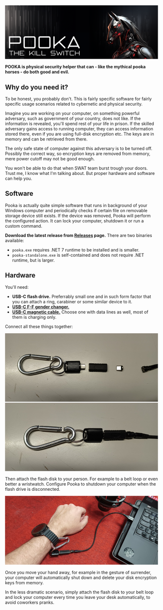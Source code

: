 ![](Assets/pooka-banner.png)

**POOKA is physical security helper that can - like the mythical pooka horses - do both good and evil.**

## Why do you need it?

To be honest, you probably don't. This is fairly specific software for fairly specific usage scenarios related to cybernetic and physical security.

Imagine you are working on your computer, on something powerful adversary, such as government of your country, does not like. If the information is revealed, you'll spend rest of your life in prison. If the skilled adversary gains access to running computer, they can access information stored there, even if you are using full-disk encryption etc. The keys are in memory and can be retrieved from there. 

The only safe state of computer against this adversary is to be turned off. Possibly the correct way, so encryption keys are removed from memory, mere power cutoff may not be good enough.

You won't be able to do that when SWAT team burst trough your doors. Trust me, I know what I'm talking about. But proper hardware and software can help you.

## Software

Pooka is actually quite simple software that runs in background of your Windows computer and periodically checks if certain file on removable storage device still exists. If the device was removed, Pooka will perform the configured action. It can lock your computer, shutdown it or run a custom command.

**Download the latest release from [Releases](https://github.com/ridercz/Pooka/releases/latest) page.** There are two binaries available:

* `pooka.exe` requires .NET 7 runtime to be installed and is smaller.
* `pooka-standalone.exe` is self-contained and does not require .NET runtime, but is larger.

## Hardware

You'll need:

* **USB-C flash drive.** Preferrably small one and in such form factor that you can attach a ring, carabiner or some similar device to it.
* **[USB-C F-F gender changer.](https://s.click.aliexpress.com/e/_DFB4JP1)**
* **[USB-C magnetic cable.](https://s.click.aliexpress.com/e/_DchKLH9)** Choose one with data lines as well, most of them is charging only.

Connect all these things together:

![](Assets/hw-1.jpg)
![](Assets/hw-2.jpg)

Then attach the flash disk to your person. For example to a belt loop or even better a wristwatch. Configure Pooka to shutdown your computer when the flash drive is disconnected.

![](Assets/hw-3.jpg)

Once you move your hand away, for example in the gesture of surrender, your computer will automatically shut down and delete your disk encryption keys from memory.

In the less dramatic scenario, simply attach the flash disk to your belt loop and lock your computer every time you leave your desk automatically, to avoid coworkers pranks.